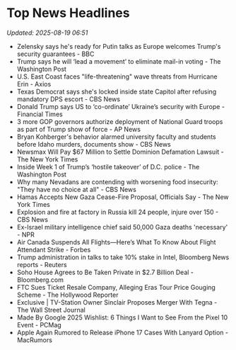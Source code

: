 # Top News Headlines

_Updated: 2025-08-19 06:51_

- Zelensky says he's ready for Putin talks as Europe welcomes Trump's security guarantees - BBC
- Trump says he will ‘lead a movement’ to eliminate mail-in voting - The Washington Post
- U.S. East Coast faces "life-threatening" wave threats from Hurricane Erin - Axios
- Texas Democrat says she's locked inside state Capitol after refusing mandatory DPS escort - CBS News
- Donald Trump says US to ‘co-ordinate’ Ukraine’s security with Europe - Financial Times
- 3 more GOP governors authorize deployment of National Guard troops as part of Trump show of force - AP News
- Bryan Kohberger's behavior alarmed university faculty and students before Idaho murders, documents show - CBS News
- Newsmax Will Pay $67 Million to Settle Dominion Defamation Lawsuit - The New York Times
- Inside Week 1 of Trump’s ‘hostile takeover’ of D.C. police - The Washington Post
- Why many Nevadans are contending with worsening food insecurity: "They have no choice at all" - CBS News
- Hamas Accepts New Gaza Cease-Fire Proposal, Officials Say - The New York Times
- Explosion and fire at factory in Russia kill 24 people, injure over 150 - CBS News
- Ex-Israel military intelligence chief said 50,000 Gaza deaths 'necessary' - NPR
- Air Canada Suspends All Flights—Here’s What To Know About Flight Attendant Strike - Forbes
- Trump administration in talks to take 10% stake in Intel, Bloomberg News reports - Reuters
- Soho House Agrees to Be Taken Private in $2.7 Billion Deal - Bloomberg.com
- FTC Sues Ticket Resale Company, Alleging Eras Tour Price Gouging Scheme - The Hollywood Reporter
- Exclusive | TV-Station Owner Sinclair Proposes Merger With Tegna - The Wall Street Journal
- Made By Google 2025 Wishlist: 6 Things I Want to See From the Pixel 10 Event - PCMag
- Apple Again Rumored to Release iPhone 17 Cases With Lanyard Option - MacRumors